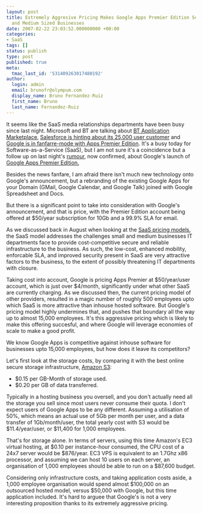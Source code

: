 ```yaml
---
layout: post
title: Extremely Aggresive Pricing Makes Google Apps Premier Edition Sexy to Small
  and Medium Sized Businesses
date: 2007-02-22 23:03:52.000000000 +00:00
categories:
- SaaS
tags: []
status: publish
type: post
published: true
meta:
  tmac_last_id: '531409263017480192'
author:
  login: admin
  email: brunofr@olympum.com
  display_name: Bruno Fernandez-Ruiz
  first_name: Bruno
  last_name: Fernandez-Ruiz
---
```


It seems like the SaaS media relationships departments have been busy since last night. Microsoft and BT are talking about <a href="http://news.zdnet.com/2100-3513_22-6161402.html">BT Application Marketplace</a>, <a href="http://news.zdnet.com/2100-3513_22-6161423.html">Salesforce is hinting about its 25,000 user customer</a> and <a href="http://news.zdnet.com/2100-9588_22-6161344.html">Google is in fanfarre-mode with Apps Premier Edition</a>. It's a busy today for Software-as-a-Service (SaaS), but I am not sure it's a coincidence but a follow up on last night's <a href="http://www.techcrunch.com/2007/02/21/possible-major-google-announcement-tomorrow/">rumour</a>, now confirmed, about Google's launch of <a href="http://www.google.com/a/enterprise/">Google Apps Premier Edition.</a>

<p>Besides the news fanfare, I am afraid there isn't much new technology onto Google's announcement, but a rebranding of the existing Google Apps for your Domain (GMail, Google Calendar, and Google Talk) joined with Google Spreadsheet and Docs.</p>
<p>But there is a significant point to take into consideration with Google's announcement, and that is price, with the Premier Edition account being offered at $50/year subscription for 10Gb and a 99.9% SLA for email.</p>
<p>As we discussed back in August when looking at the <a href="http://www.olympum.com/?p=19">SaaS pricing models</a>, the SaaS model addresses the challenges small and medium businesses IT departments face to provide cost-competitive secure and reliable infrastructure to the business. As such, the low-cost, enhanced mobility, enforcable SLA, and improved security present in SaaS are very attractive factors to the business, to the extent of possibly threatening IT departments with closure.</p>
<p>Taking cost into account, Google is pricing Apps Premier at $50/year/user account, which is just over $4/month, significantly under what other SaaS are currently charging. As we discussed then, the current pricing model of other providers, resulted in a magic number of roughly 500 employees upto which SaaS is more attractive than inhouse hosted software. But Google's pricing model highly undermines that, and pushes that boundary all the way up to almost 15,000 employees. It's this aggressive pricing which is likely to make this offering succesful, and where Google will leverage economies of scale to make a good profit.</p>
<p>We know Google Apps is competitive against inhouse software for businesses upto 15,000 employees, but how does it leave its competitors?</p>
<p>Let's first look at the storage costs, by comparing it with the best online secure storage infrastructure, <a href="http://www.amazon.com/S3-AWS-home-page-Money/b?ie=UTF8&amp;node=16427261">Amazon S3</a>:</p>
<ul>
<li>$0.15 per GB-Month of storage used.</li>
<li>$0.20 per GB of data transferred.</li>
</ul>
<p>Typically in a hosting business you oversell, and you don't actually need all the storage you sell since most users never consume their quota. I don't expect users of Google Apps to be any different. Assuming a utilisation of 50%, which means an actual use of 5Gb per month per user, and a data transfer of 1Gb/month/user, the total yearly cost with S3 would be $11.4/year/user, or $11,400 for 1,000 employees.</p>
<p>That's for storage alone. In terms of servers, using this time Amazon's EC3 virtual hosting, at <span class="small">$0.10 per instance-hour consumed, the CPU cost of a 24x7 server would be $</span>876/year. EC3 VPS is equivalent to an 1.7Ghz x86 processor, and assuming we can host 10 users on each server, an organisation of 1,000 employees should be able to run on a $87,600 budget.</p>
<p>Considering only infrastructure costs, and taking application costs aside, a 1,000 employee organisation would spend almost $100,000 on an outsourced hosted model, versus $50,000 with Google, but this time application included. It's hard to arguee that Google's is not a very interesting proposition thanks to its extremely aggressive pricing.</p>
